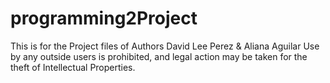 # programming2Project
This is for the Project files of Authors David Lee Perez & Aliana Aguilar
Use by any outside users is prohibited, and legal action may be taken for the theft of Intellectual Properties. 
